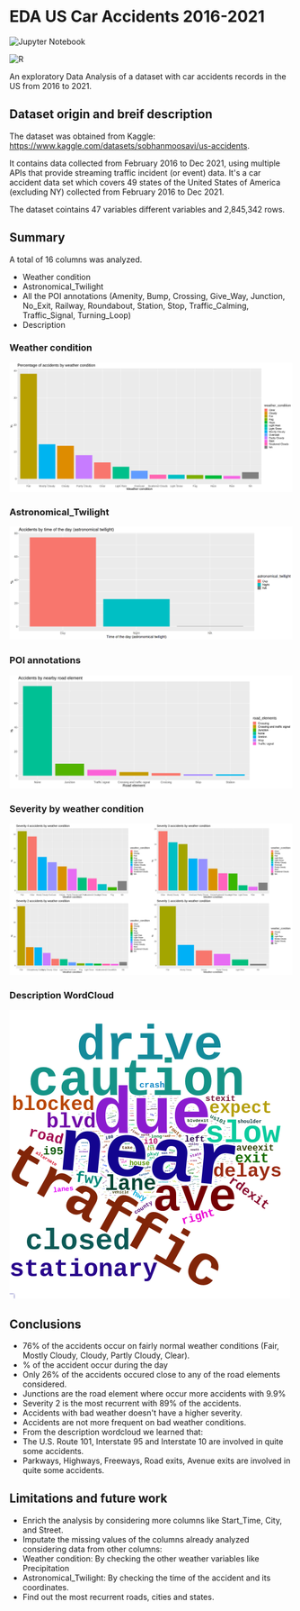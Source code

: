 
# EDA US Car Accidents 2016-2021

![Jupyter Notebook](https://img.shields.io/badge/Jupyter-F37626.svg?&style=for-the-badge&logo=Jupyter&logoColor=white)

![R](https://img.shields.io/badge/R-276DC3?style=for-the-badge&logo=r&logoColor=white)

An exploratory Data Analysis of a dataset with car accidents 
records in the US from 2016 to 2021.





## Dataset origin and breif description

The dataset was obtained from Kaggle: 
https://www.kaggle.com/datasets/sobhanmoosavi/us-accidents. 

It contains data collected from February 2016 to Dec 2021, 
using multiple APIs that provide streaming traffic incident (or event) data. 
It's a car accident data set which covers 49 states of the United States of America 
(excluding NY) collected from February 2016 to Dec 2021.

The dataset cointains 47 variables different variables and 2,845,342 rows.





## Summary

A total of 16 columns was analyzed.
* Weather condition
* Astronomical_Twilight
* All the POI annotations (Amenity, Bump, Crossing, Give_Way, Junction, No_Exit, Railway, Roundabout, Station, Stop, Traffic_Calming, Traffic_Signal, Turning_Loop)
* Description

### Weather condition

![Weather](https://github.com/MaxPower14/EDA-US-Car-Accidents_2016-2021/blob/main/images/weather.png?raw=true)

### Astronomical_Twilight

![Twilight](https://github.com/MaxPower14/EDA-US-Car-Accidents_2016-2021/blob/main/images/astronomical.png?raw=true)


### POI annotations

![POI](https://github.com/MaxPower14/EDA-US-Car-Accidents_2016-2021/blob/main/images/poi.png?raw=true)

### Severity by weather condition

![severity](https://github.com/MaxPower14/EDA-US-Car-Accidents_2016-2021/blob/main/images/severity.png?raw=true)

### Description WordCloud

![description](https://github.com/MaxPower14/EDA-US-Car-Accidents_2016-2021/blob/main/images/wordcloud.png?raw=true)

## Conclusions

* 76% of the accidents occur on fairly normal weather conditions (Fair, Mostly Cloudy, Cloudy, Partly Cloudy, Clear).
* % of the accident occur during the day
* Only 26% of the accidents occured close to any of the road elements considered.
* Junctions are the road element where occur more accidents with 9.9%
* Severity 2 is the most recurrent with 89% of the accidents.
* Accidents with bad weather doesn't have a higher severity.
* Accidents are not more frequent on bad weather conditions.
* From the description wordcloud we learned that:
* The U.S. Route 101, Interstate 95 and Interstate 10 are involved in quite some accidents.
* Parkways, Highways, Freeways, Road exits, Avenue exits are involved in quite some accidents.
## Limitations and future work

* Enrich the analysis by considering more columns like Start_Time, City, and Street.
* Imputate the missing values of the columns already analyzed considering data from other columns:
* Weather condition: By checking the other weather variables like Precipitation
* Astronomical_Twilight: By checking the time of the accident and its coordinates.
* Find out the most recurrent roads, cities and states.